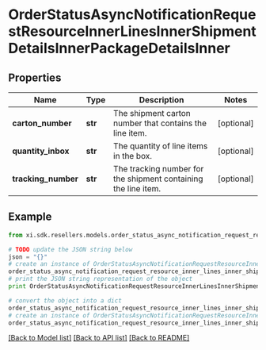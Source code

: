 # OrderStatusAsyncNotificationRequestResourceInnerLinesInnerShipmentDetailsInnerPackageDetailsInner


## Properties

Name | Type | Description | Notes
------------ | ------------- | ------------- | -------------
**carton_number** | **str** | The shipment carton number that contains the line item. | [optional] 
**quantity_inbox** | **str** | The quantity of line items in the box. | [optional] 
**tracking_number** | **str** | The tracking number for the shipment containing the line item. | [optional] 

## Example

```python
from xi.sdk.resellers.models.order_status_async_notification_request_resource_inner_lines_inner_shipment_details_inner_package_details_inner import OrderStatusAsyncNotificationRequestResourceInnerLinesInnerShipmentDetailsInnerPackageDetailsInner

# TODO update the JSON string below
json = "{}"
# create an instance of OrderStatusAsyncNotificationRequestResourceInnerLinesInnerShipmentDetailsInnerPackageDetailsInner from a JSON string
order_status_async_notification_request_resource_inner_lines_inner_shipment_details_inner_package_details_inner_instance = OrderStatusAsyncNotificationRequestResourceInnerLinesInnerShipmentDetailsInnerPackageDetailsInner.from_json(json)
# print the JSON string representation of the object
print OrderStatusAsyncNotificationRequestResourceInnerLinesInnerShipmentDetailsInnerPackageDetailsInner.to_json()

# convert the object into a dict
order_status_async_notification_request_resource_inner_lines_inner_shipment_details_inner_package_details_inner_dict = order_status_async_notification_request_resource_inner_lines_inner_shipment_details_inner_package_details_inner_instance.to_dict()
# create an instance of OrderStatusAsyncNotificationRequestResourceInnerLinesInnerShipmentDetailsInnerPackageDetailsInner from a dict
order_status_async_notification_request_resource_inner_lines_inner_shipment_details_inner_package_details_inner_form_dict = order_status_async_notification_request_resource_inner_lines_inner_shipment_details_inner_package_details_inner.from_dict(order_status_async_notification_request_resource_inner_lines_inner_shipment_details_inner_package_details_inner_dict)
```
[[Back to Model list]](../README.md#documentation-for-models) [[Back to API list]](../README.md#documentation-for-api-endpoints) [[Back to README]](../README.md)


